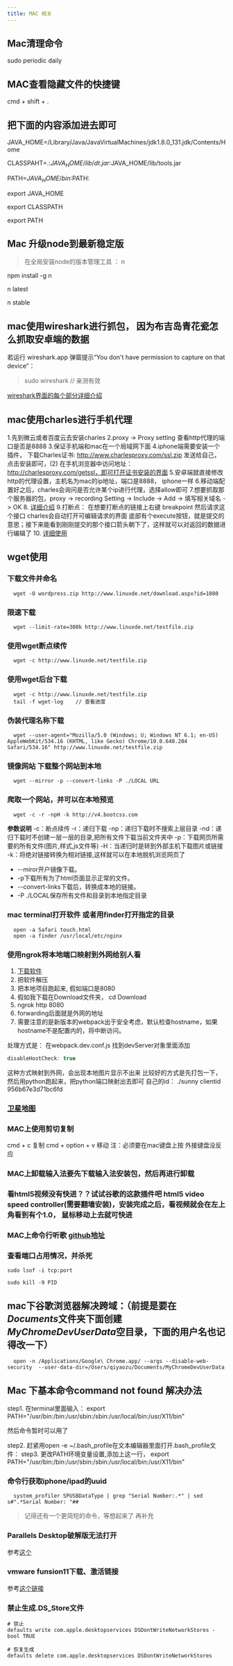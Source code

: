 ```yaml
---
title: MAC 相关
---
```


## Mac清理命令

sudo periodic daily

## MAC查看隐藏文件的快捷键

cmd + shift + .

## 把下面的内容添加进去即可

JAVA_HOME=/Library/Java/JavaVirtualMachines/jdk1.8.0_131.jdk/Contents/Home

CLASSPAHT=.:$JAVA_HOME/lib/dt.jar:$JAVA_HOME/lib/tools.jar

PATH=$JAVA_HOME/bin:$PATH:

export JAVA_HOME

export CLASSPATH

export PATH

## Mac 升级node到最新稳定版

> 在全局安装node的版本管理工具  ： n

  npm install -g n

  n latest

  n stable

## mac使用wireshark进行抓包， 因为布吉岛青花瓷怎么抓取安卓端的数据

若运行 wireshark.app 弹窗提示“You don't have permission to capture on that device”：
> sudo wireshark    // 亲测有效

[wireshark界面的每个部分详细介绍](https://www.jianshu.com/p/62f00db7be68)

## mac使用charles进行手机代理

1.先到微云或者百度云去安装charles
2.proxy -> Proxy setting 查看http代理的端口是否是8888
3.保证手机端和mac在一个局域网下面
4.iphone端需要安装一个插件， 下载Charles证书: http://www.charlesproxy.com/ssl.zip 发送给自己，点击安装即可，(2) 在手机浏览器中访问地址：http://charlesproxy.com/getssl，即可打开证书安装的界面
5.安卓端就直接修改http的代理设置，主机名为mac的ip地址，端口是8888， iphone一样
6.移动端配置好之后，charles会询问是否允许某个ip进行代理，选择allow即可
7.想要抓取那个服务器的包，proxy -> recording Setting -> Include -> Add -> 填写相关域名 -> OK
8. [详细介绍](https://www.cnblogs.com/dsxniubility/p/4621314.html)
9.打断点： 在想要打断点的链接上右键  breakpoint 然后请求这个接口 charles会自动打开可编辑请求的界面  底部有个execute按钮，就是提交的意思；接下来能看到刚刚提交的那个接口箭头朝下了，这样就可以对返回的数据进行编辑了
10. [详细使用](http://blog.csdn.net/LVXIANGAN/article/details/70599580)

## wget使用

### 下载文件并命名

```code
  wget -O wordpress.zip http://www.linuxde.net/download.aspx?id=1080
```

### 限速下载

```code
  wget --limit-rate=300k http://www.linuxde.net/testfile.zip
```

### 使用wget断点续传

```code
  wget -c http://www.linuxde.net/testfile.zip
```

### 使用wget后台下载

```code
  wget -c http://www.linuxde.net/testfile.zip
  tail -f wget-log    // 查看进度
```

### 伪装代理名称下载

```code
  wget --user-agent="Mozilla/5.0 (Windows; U; Windows NT 6.1; en-US) AppleWebKit/534.16 (KHTML, like Gecko) Chrome/10.0.648.204 Safari/534.16" http://www.linuxde.net/testfile.zip
```

### 镜像网站  下载整个网站到本地

```code
  wget --mirror -p --convert-links -P ./LOCAL URL
```

### 爬取一个网站，并可以在本地预览

```code
  wget -c -r -npH -k http://v4.bootcss.com
```

**参数说明**
-c：断点续传
-r：递归下载
-np：递归下载时不搜索上层目录
-nd：递归下载时不创建一层一层的目录,把所有文件下载当前文件夹中
-p：下载网页所需要的所有文件(图片,样式,js文件等)
-H：当递归时是转到外部主机下载图片或链接
-k：将绝对链接转换为相对链接,这样就可以在本地脱机浏览网页了

* --miror开户镜像下载。
* -p下载所有为了html页面显示正常的文件。
* --convert-links下载后，转换成本地的链接。
* -P ./LOCAL保存所有文件和目录到本地指定目录

### mac terminal打开软件 或者用finder打开指定的目录

```code
  open -a Safari touch.html
  open -a finder /usr/local/etc/nginx
```

### 使用ngrok将本地端口映射到外网给别人看

1. [下载软件](https://ngrok.com/download)
2. 把软件解压
3. 把本地项目跑起来, 假如端口是8080
4. 假如我下载在Download文件夹， cd Download
5. ngrok http 8080
6. forwarding后面就是外网的地址
7. 需要注意的是新版本的webpack出于安全考虑，默认检查hostname，如果hostname不是配置内的，将中断访问。
  
处理方式是： 在webpack.dev.conf.js 找到devServer对象里面添加

```js
disableHostCheck: true
```

这种方式映射到外网，会出现本地图片显示不出来
比较好的方式是先打包一下，然后用python跑起来，把python端口映射出去即可
自己的id： ./sunny clientid 956b67e3d71bc6fd

### [卫星地图](http://www.265.me/)

### MAC上使用剪切复制

  cmd + c 复制
  cmd + option + v 移动   注：必须要在mac键盘上按   外接键盘没反应

### MAC上卸载输入法要先下载输入法安装包，然后再进行卸载

### 看html5视频没有快进？？试试谷歌的这款插件吧 html5 video speed controller(需要翻墙安装)，安装完成之后，看视频就会在左上角看到有个1.0， 鼠标移动上去就可快进

### MAC上命令行听歌 [github地址](https://github.com/darknessomi/musicbox)

### 查看端口占用情况，并杀死

```code
sudo lsof -i tcp:port

sudo kill -9 PID
```

## mac下谷歌浏览器解决跨域：（前提是要在*Documents*文件夹下面创建*MyChromeDevUserData*空目录，**下面的用户名也记得改一下**）

```code
  open -n /Applications/Google\ Chrome.app/ --args --disable-web-security  --user-data-dir=/Users/qiyaozu/Documents/MyChromeDevUserData
```

## Mac 下基本命令command not found 解决办法

step1.
在terminal里面输入：
export PATH="/usr/bin:/bin:/usr/sbin:/sbin:/usr/local/bin:/usr/X11/bin"

然后命令暂时可以用了

step2.
赶紧用open -e ~/.bash_profile在文本编辑器里面打开.bash_profile文件：
step3.
更改PATH环境变量设置,添加上这一行，
export PATH="/usr/bin:/bin:/usr/sbin:/sbin:/usr/local/bin:/usr/X11/bin"

### 命令行获取iphone/ipad的uuid

```code
  system_profiler SPUSBDataType | grep "Serial Number:.*" | sed s#".*Serial Number: "##
```

> 记得还有一个更简短的命令，等想起来了  再补充

### Parallels Desktop破解版无法打开

参考[这个](https://lloyar.github.io/2019/03/20/parallels-desktop-installation-instructions.html)

### vmware funsion11下载、激活链接

参考[这个链接](https://www.newasp.net/soft/462096.html)

### 禁止生成.DS_Store文件
```code
# 禁止
defaults write com.apple.desktopservices DSDontWriteNetworkStores -bool TRUE

# 恢复生成
defaults delete com.apple.desktopservices DSDontWriteNetworkStores
```



